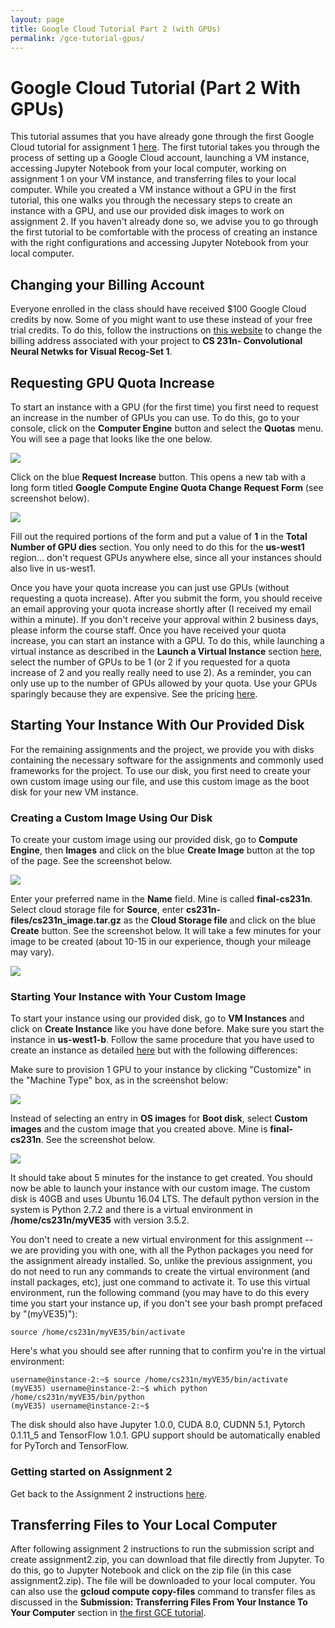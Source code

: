 ```yaml
---
layout: page
title: Google Cloud Tutorial Part 2 (with GPUs)
permalink: /gce-tutorial-gpus/
---
```

# Google Cloud Tutorial (Part 2 With GPUs) #
This tutorial assumes that you have already gone through the first Google Cloud tutorial for assignment 1 [here](http://cs231n.github.io/gce-tutorial/ "title"). The first tutorial takes you through the process of setting up a Google Cloud account, launching a VM instance, accessing Jupyter Notebook from your local computer, working on assignment 1 on your VM instance, and transferring files to your local computer. While you created a VM instance without a GPU in the first tutorial, this one walks you through the necessary steps to create an instance with a GPU, and use our provided disk images to work on assignment 2. If you haven't already done so, we advise you to go through the first tutorial to be comfortable with the process of creating an instance with the right configurations and accessing Jupyter Notebook from your local computer.

## Changing your Billing Account ##
Everyone enrolled in the class should have received $100 Google Cloud credits by now. Some of you might want to use these instead of your free trial credits. To do this, follow the instructions on [this website](https://support.google.com/cloud/answer/6293499?hl=en "Title") to change the billing address associated with your project to **CS 231n- Convolutional Neural Netwks for Visual Recog-Set 1**.
	 
## Requesting GPU Quota Increase ##
To start an instance with a GPU (for the first time) you first need to request an increase in the number of GPUs you can use. To do this, go to your console, click on the **Computer Engine** button and select the **Quotas** menu. You will see a page that looks like the one below. 

<div class='fig figcenter fighighlight'>
  <img src='/assets/google-cloud-quotas-screen.png'>
</div>

Click on the blue **Request Increase** button. This opens a new tab with a long form titled **Google Compute Engine Quota Change Request Form** (see screenshot below). 
<div class='fig figcenter fighighlight'>
  <img src='/assets/google-cloud-quotas-form.png'>
</div>

Fill out the required portions of the form and put a value of **1** in the **Total Number of GPU dies** section. You only need to do this for the **us-west1** region... don't request GPUs anywhere else, since all your instances should also live in us-west1. 

Once you have your quota increase you can just use GPUs (without requesting a quota increase). After you submit the form, you should receive an email approving your quota increase shortly after (I received my email within a minute). If you don't receive your approval within 2 business days, please inform the course staff. Once you have received your quota increase, you can start an instance with a GPU. To do this, while launching a virtual instance as described in the **Launch a Virtual Instance** section [here](http://cs231n.github.io/gce-tutorial/ "title"), select the number of GPUs to be 1 (or 2 if you requested for a quota increase of 2 and you really really need to use 2). As a reminder, you can only use up to the number of GPUs allowed by your quota. Use your GPUs sparingly because they are expensive. See the pricing [here](https://cloud.google.com/compute/pricing#gpus "title").

## Starting Your Instance With Our Provided Disk ##
For the remaining assignments and the project, we provide you with disks containing the necessary software for the assignments and commonly used frameworks for the project. To use our disk, you first need to create your own custom image using our file, and use this custom image as the boot disk for your new VM instance. 

### Creating a Custom Image Using Our Disk ###
To create your custom image using our provided disk, go to **Compute Engine**, then **Images** and click on the blue **Create Image** button at the top of the page. See the screenshot below.
<div class='fig figcenter fighighlight'>
  <img src='/assets/google-cloud-create-image-screenshot.png'>
</div>

Enter your preferred name in the **Name** field. Mine is called **final-cs231n**. Select cloud storage file for **Source**, enter **cs231n-files/cs231n_image.tar.gz** as the **Cloud Storage file** and click on the blue **Create** button. See the screenshot below. It will take a few minutes for your image to be created (about 10-15 in our experience, though your mileage may vary). 

<div class='fig figcenter fighighlight'>
  <img src='/assets/google-cloud-select-cloud-storage.png'>
</div>

### Starting Your Instance with Your Custom Image ###
To start your instance using our provided disk, go to **VM Instances** and click on **Create Instance** like you have done before. Make sure you start the instance in **us-west1-b**. Follow the same procedure that you have used to create an instance as detailed [here](http://cs231n.github.io/gce-tutorial/ "title") but with the following differences:

Make sure to provision 1 GPU to your instance by clicking "Customize" in the "Machine Type" box, as in the screenshot below:

<div class='fig figcenter fighighlight'>
  <img src='/assets/google-cloud-instance-gpus.png'>
</div>

Instead of selecting an entry in **OS images** for **Boot disk**, select **Custom images** and the custom image that you created above. Mine is **final-cs231n**. See the screenshot below. 

<div class='fig figcenter fighighlight'>
  <img src='/assets/google-cloud-select-custom-image.png'>
</div>

It should take about 5 minutes for the instance to get created. You should now be able to launch your instance with our custom image. The custom disk is 40GB and uses Ubuntu 16.04 LTS. 
The default python version in the system is Python 2.7.2 and there is a virtual environment in **/home/cs231n/myVE35** with version 3.5.2. 

You don't need to create a new virtual environment for this assignment -- we are providing you with one, with all the Python packages you need for the assignment already installed. So, unlike the previous assignment, you do not need to run any commands to create the virtual environment (and install packages, etc), just one command to activate it. To use this virtual environment, run the following command (you may have to do this every time you start your instance up, if you don't see your bash prompt prefaced by "(myVE35)"): 

```
source /home/cs231n/myVE35/bin/activate
```

Here's what you should see after running that to confirm you're in the virtual environment:

```
username@instance-2:~$ source /home/cs231n/myVE35/bin/activate
(myVE35) username@instance-2:~$ which python
/home/cs231n/myVE35/bin/python
(myVE35) username@instance-2:~$ 
```

The disk should also have Jupyter 1.0.0, CUDA 8.0, CUDNN 5.1, Pytorch 0.1.11_5 and TensorFlow 1.0.1. GPU support should be automatically enabled for PyTorch and TensorFlow. 

### Getting started on Assignment 2 ###

Get back to the Assignment 2 instructions [here](http://cs231n.github.io/assignments2017/assignment2/).

## Transferring Files to Your Local Computer ##
After following assignment 2 instructions to run the submission script and create assignment2.zip, you can download that file directly from Jupyter. To do this, go to Jupyter Notebook and click on the zip file (in this case assignment2.zip). The file will be downloaded to your local computer. You can also use the **gcloud compute copy-files** command to transfer files as discussed in the **Submission: Transferring Files From Your Instance To Your Computer** section in [the first GCE tutorial](http://cs231n.github.io/gce-tutorial/ "title").

